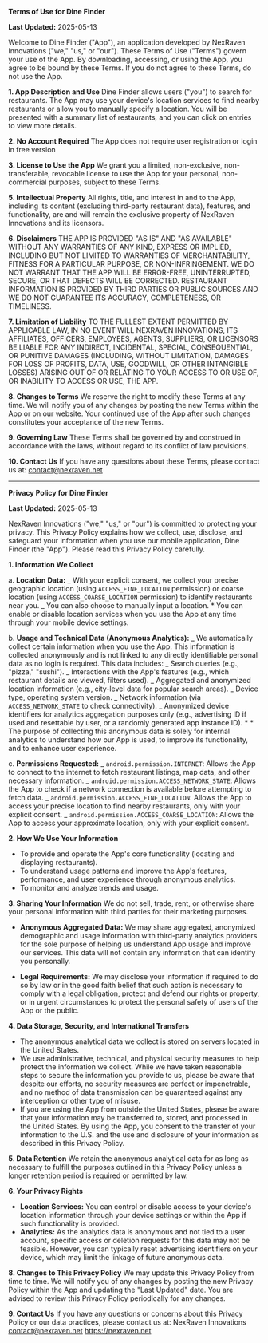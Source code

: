 **Terms of Use for Dine Finder**

**Last Updated:** 2025-05-13

Welcome to Dine Finder ("App"), an application developed by NexRaven Innovations ("we," "us," or "our"). These Terms of Use ("Terms") govern your use of the App. By downloading, accessing, or using the App, you agree to be bound by these Terms. If you do not agree to these Terms, do not use the App.

**1. App Description and Use**
Dine Finder allows users ("you") to search for restaurants. The App may use your device's location services to find nearby restaurants or allow you to manually specify a location. You will be presented with a summary list of restaurants, and you can click on entries to view more details.

**2. No Account Required**
The App does not require user registration or login in free version

**3. License to Use the App**
We grant you a limited, non-exclusive, non-transferable, revocable license to use the App for your personal, non-commercial purposes, subject to these Terms.

**5. Intellectual Property**
All rights, title, and interest in and to the App, including its content (excluding third-party restaurant data), features, and functionality, are and will remain the exclusive property of NexRaven Innovations and its licensors.

**6. Disclaimers**
THE APP IS PROVIDED "AS IS" AND "AS AVAILABLE" WITHOUT ANY WARRANTIES OF ANY KIND, EXPRESS OR IMPLIED, INCLUDING BUT NOT LIMITED TO WARRANTIES OF MERCHANTABILITY, FITNESS FOR A PARTICULAR PURPOSE, OR NON-INFRINGEMENT. WE DO NOT WARRANT THAT THE APP WILL BE ERROR-FREE, UNINTERRUPTED, SECURE, OR THAT DEFECTS WILL BE CORRECTED. RESTAURANT INFORMATION IS PROVIDED BY THIRD PARTIES OR PUBLIC SOURCES AND WE DO NOT GUARANTEE ITS ACCURACY, COMPLETENESS, OR TIMELINESS.

**7. Limitation of Liability**
TO THE FULLEST EXTENT PERMITTED BY APPLICABLE LAW, IN NO EVENT WILL NEXRAVEN INNOVATIONS, ITS AFFILIATES, OFFICERS, EMPLOYEES, AGENTS, SUPPLIERS, OR LICENSORS BE LIABLE FOR ANY INDIRECT, INCIDENTAL, SPECIAL, CONSEQUENTIAL, OR PUNITIVE DAMAGES (INCLUDING, WITHOUT LIMITATION, DAMAGES FOR LOSS OF PROFITS, DATA, USE, GOODWILL, OR OTHER INTANGIBLE LOSSES) ARISING OUT OF OR RELATING TO YOUR ACCESS TO OR USE OF, OR INABILITY TO ACCESS OR USE, THE APP.

**8. Changes to Terms**
We reserve the right to modify these Terms at any time. We will notify you of any changes by posting the new Terms within the App or on our website. Your continued use of the App after such changes constitutes your acceptance of the new Terms.

**9. Governing Law**
These Terms shall be governed by and construed in accordance with the laws, without regard to its conflict of law provisions.

**10. Contact Us**
If you have any questions about these Terms, please contact us at:
contact@nexraven.net

---

**Privacy Policy for Dine Finder**

**Last Updated:** 2025-05-13

NexRaven Innovations ("we," "us," or "our") is committed to protecting your privacy. This Privacy Policy explains how we collect, use, disclose, and safeguard your information when you use our mobile application, Dine Finder (the "App"). Please read this Privacy Policy carefully.

**1. Information We Collect**

a. **Location Data:**
_ With your explicit consent, we collect your precise geographic location (using `ACCESS_FINE_LOCATION` permission) or coarse location (using `ACCESS_COARSE_LOCATION` permission) to identify restaurants near you.
_ You can also choose to manually input a location. \* You can enable or disable location services when you use the App at any time through your mobile device settings.

b. **Usage and Technical Data (Anonymous Analytics):**
_ We automatically collect certain information when you use the App. This information is collected anonymously and is not linked to any directly identifiable personal data as no login is required. This data includes:
_ Search queries (e.g., "pizza," "sushi").
_ Interactions with the App's features (e.g., which restaurant details are viewed, filters used).
_ Aggregated and anonymized location information (e.g., city-level data for popular search areas).
_ Device type, operating system version.
_ Network information (via `ACCESS_NETWORK_STATE` to check connectivity).
\_ Anonymized device identifiers for analytics aggregation purposes only (e.g., advertising ID if used and resettable by user, or a randomly generated app instance ID). \* \* The purpose of collecting this anonymous data is solely for internal analytics to understand how our App is used, to improve its functionality, and to enhance user experience.

c. **Permissions Requested:**
_ `android.permission.INTERNET`: Allows the App to connect to the internet to fetch restaurant listings, map data, and other necessary information.
_ `android.permission.ACCESS_NETWORK_STATE`: Allows the App to check if a network connection is available before attempting to fetch data.
_ `android.permission.ACCESS_FINE_LOCATION`: Allows the App to access your precise location to find nearby restaurants, only with your explicit consent.
_ `android.permission.ACCESS_COARSE_LOCATION`: Allows the App to access your approximate location, only with your explicit consent.

**2. How We Use Your Information**

- To provide and operate the App's core functionality (locating and displaying restaurants).
- To understand usage patterns and improve the App's features, performance, and user experience through anonymous analytics.
- To monitor and analyze trends and usage.

**3. Sharing Your Information**
We do not sell, trade, rent, or otherwise share your personal information with third parties for their marketing purposes.

- **Anonymous Aggregated Data:** We may share aggregated, anonymized demographic and usage information with third-party analytics providers for the sole purpose of helping us understand App usage and improve our services. This data will not contain any information that can identify you personally.

- **Legal Requirements:** We may disclose your information if required to do so by law or in the good faith belief that such action is necessary to comply with a legal obligation, protect and defend our rights or property, or in urgent circumstances to protect the personal safety of users of the App or the public.

**4. Data Storage, Security, and International Transfers**

- The anonymous analytical data we collect is stored on servers located in the United States.
- We use administrative, technical, and physical security measures to help protect the information we collect. While we have taken reasonable steps to secure the information you provide to us, please be aware that despite our efforts, no security measures are perfect or impenetrable, and no method of data transmission can be guaranteed against any interception or other type of misuse.
- If you are using the App from outside the United States, please be aware that your information may be transferred to, stored, and processed in the United States. By using the App, you consent to the transfer of your information to the U.S. and the use and disclosure of your information as described in this Privacy Policy.

**5. Data Retention**
We retain the anonymous analytical data for as long as necessary to fulfill the purposes outlined in this Privacy Policy unless a longer retention period is required or permitted by law.

**6. Your Privacy Rights**

- **Location Services:** You can control or disable access to your device's location information through your device settings or within the App if such functionality is provided.
- **Analytics:** As the analytics data is anonymous and not tied to a user account, specific access or deletion requests for this data may not be feasible. However, you can typically reset advertising identifiers on your device, which may limit the linkage of future anonymous data.

**8. Changes to This Privacy Policy**
We may update this Privacy Policy from time to time. We will notify you of any changes by posting the new Privacy Policy within the App and updating the "Last Updated" date. You are advised to review this Privacy Policy periodically for any changes.

**9. Contact Us**
If you have any questions or concerns about this Privacy Policy or our data practices, please contact us at:
NexRaven Innovations
contact@nexraven.net
https://nexraven.net
